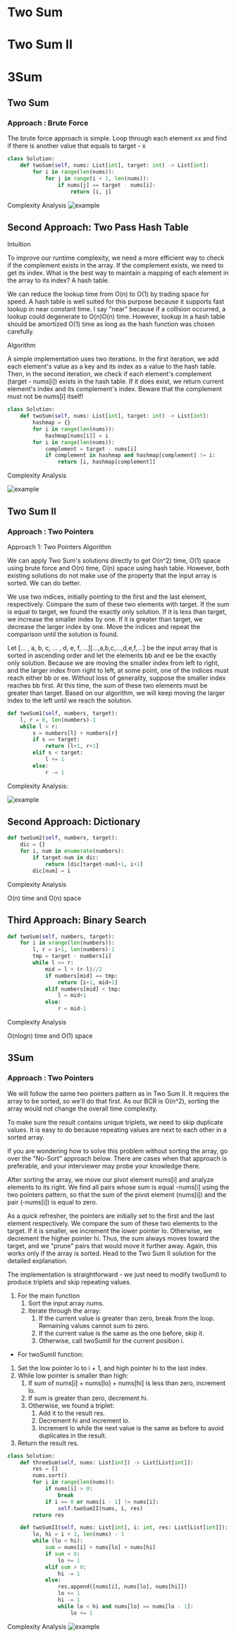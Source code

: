# Two Sum
# Two Sum II
# 3Sum

## Two Sum

### Approach : Brute Force
The brute force approach is simple. Loop through each element xx and find if there is another value that equals to target - x



```python
class Solution:
    def twoSum(self, nums: List[int], target: int) -> List[int]:
        for i in range(len(nums)):
            for j in range(i + 1, len(nums)):
                if nums[j] == target - nums[i]:
                    return [i, j]
```

Complexity Analysis
![example](imgs/1-1.png)


## Second Approach: Two Pass Hash Table

Intuition

To improve our runtime complexity, we need a more efficient way to check if the complement exists in the array. If the complement exists, we need to get its index. What is the best way to maintain a mapping of each element in the array to its index? A hash table.

We can reduce the lookup time from O(n) to O(1) by trading space for speed. A hash table is well suited for this purpose because it supports fast lookup in near constant time. I say "near" because if a collision occurred, a lookup could degenerate to O(n)O(n) time. However, lookup in a hash table should be amortized O(1) time as long as the hash function was chosen carefully.

Algorithm

A simple implementation uses two iterations. In the first iteration, we add each element's value as a key and its index as a value to the hash table. Then, in the second iteration, we check if each element's complement (target - nums[i]) exists in the hash table. If it does exist, we return current element's index and its complement's index. Beware that the complement must not be nums[i] itself!



```python
class Solution:
    def twoSum(self, nums: List[int], target: int) -> List[int]:
        hashmap = {}
        for i in range(len(nums)):
            hashmap[nums[i]] = i
        for i in range(len(nums)):
            complement = target - nums[i]
            if complement in hashmap and hashmap[complement] != i:
                return [i, hashmap[complement]] 
```

Complexity Analysis

![example](imgs/1-2.png)


## Two Sum II
### Approach : Two Pointers
Approach 1: Two Pointers
Algorithm

We can apply Two Sum's solutions directly to get O(n^2) time, O(1) space using brute force and O(n) time, O(n) space using hash table. However, both existing solutions do not make use of the property that the input array is sorted. We can do better.

We use two indices, initially pointing to the first and the last element, respectively. Compare the sum of these two elements with target. If the sum is equal to target, we found the exactly only solution. If it is less than target, we increase the smaller index by one. If it is greater than target, we decrease the larger index by one. Move the indices and repeat the comparison until the solution is found.

Let [... , a, b, c, ... , d, e, f, ...][...,a,b,c,...,d,e,f,...] be the input array that is sorted in ascending order and let the elements bb and ee be the exactly only solution. Because we are moving the smaller index from left to right, and the larger index from right to left, at some point, one of the indices must reach either bb or ee. Without loss of generality, suppose the smaller index reaches bb first. At this time, the sum of these two elements must be greater than target. Based on our algorithm, we will keep moving the larger index to the left until we reach the solution.



```python
def twoSum1(self, numbers, target):
    l, r = 0, len(numbers)-1
    while l < r:
        s = numbers[l] + numbers[r]
        if s == target:
            return [l+1, r+1]
        elif s < target:
            l += 1
        else:
            r -= 1
```

Complexity Analysis:

![example](imgs/1-3.png)



## Second Approach: Dictionary


```python
def twoSum2(self, numbers, target):
    dic = {}
    for i, num in enumerate(numbers):
        if target-num in dic:
            return [dic[target-num]+1, i+1]
        dic[num] = i 
```

Complexity Analysis

O(n) time and O(n) space



## Third Approach: Binary Search

```python
def twoSum(self, numbers, target):
    for i in xrange(len(numbers)):
        l, r = i+1, len(numbers)-1
        tmp = target - numbers[i]
        while l <= r:
            mid = l + (r-l)//2
            if numbers[mid] == tmp:
                return [i+1, mid+1]
            elif numbers[mid] < tmp:
                l = mid+1
            else:
                r = mid-1
```

Complexity Analysis

O(nlogn) time and O(1) space

## 3Sum

### Approach : Two Pointers

We will follow the same two pointers pattern as in Two Sum II. It requires the array to be sorted, so we'll do that first. As our BCR is O(n^2), sorting the array would not change the overall time complexity.

To make sure the result contains unique triplets, we need to skip duplicate values. It is easy to do because repeating values are next to each other in a sorted array.

If you are wondering how to solve this problem without sorting the array, go over the "No-Sort" approach below. There are cases when that approach is preferable, and your interviewer may probe your knowledge there.

After sorting the array, we move our pivot element nums[i] and analyze elements to its right. We find all pairs whose sum is equal -nums[i] using the two pointers pattern, so that the sum of the pivot element (nums[i]) and the pair (-nums[i]) is equal to zero.

As a quick refresher, the pointers are initially set to the first and the last element respectively. We compare the sum of these two elements to the target. If it is smaller, we increment the lower pointer lo. Otherwise, we decrement the higher pointer hi. Thus, the sum always moves toward the target, and we "prune" pairs that would move it further away. Again, this works only if the array is sorted. Head to the Two Sum II solution for the detailed explanation.


The implementation is straightforward - we just need to modify twoSumII to produce triplets and skip repeating values.

1. For the main function
   1. Sort the input array nums.
   2. Iterate through the array:
      1. If the current value is greater than zero, break from the loop. Remaining values cannot sum to zero.
      2. If the current value is the same as the one before, skip it.
      3. Otherwise, call twoSumII for the current position i.


- For twoSumII function:

1. Set the low pointer lo to i + 1, and high pointer hi to the last index.
2. While low pointer is smaller than high:
   1. If sum of nums[i] + nums[lo] + nums[hi] is less than zero, increment lo.
   2. If sum is greater than zero, decrement hi.
   3. Otherwise, we found a triplet:
        1. Add it to the result res.
        2. Decrement hi and increment lo.
        3. Increment lo while the next value is the same as before to avoid duplicates in the result.
3. Return the result res.


```python
class Solution:
    def threeSum(self, nums: List[int]) -> List[List[int]]:
        res = []
        nums.sort()
        for i in range(len(nums)):
            if nums[i] > 0:
                break
            if i == 0 or nums[i - 1] != nums[i]:
                self.twoSumII(nums, i, res)
        return res

    def twoSumII(self, nums: List[int], i: int, res: List[List[int]]):
        lo, hi = i + 1, len(nums) - 1
        while (lo < hi):
            sum = nums[i] + nums[lo] + nums[hi]
            if sum < 0:
                lo += 1
            elif sum > 0:
                hi -= 1
            else:
                res.append([nums[i], nums[lo], nums[hi]])
                lo += 1
                hi -= 1
                while lo < hi and nums[lo] == nums[lo - 1]:
                    lo += 1
```

Complexity Analysis
![example](imgs/1-4.png)
